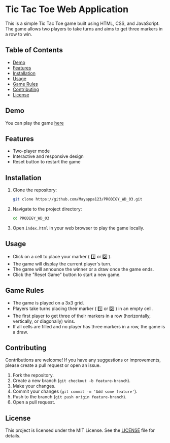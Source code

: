 # Tic Tac Toe Web Application

This is a simple Tic Tac Toe game built using HTML, CSS, and JavaScript. The game allows two players to take turns and aims to get three markers in a row to win.

## Table of Contents

- [Demo](#demo)
- [Features](#features)
- [Installation](#installation)
- [Usage](#usage)
- [Game Rules](#game-rules)
- [Contributing](#contributing)
- [License](#license)

## Demo

You can play the game [here](https://mayappa123.github.io/PRODIGY_WD_03/)

## Features

- Two-player mode
- Interactive and responsive design
- Reset button to restart the game

## Installation

1. Clone the repository:

    ```bash
    git clone https://github.com/Mayappa123/PRODIGY_WD_03.git
    ```

2. Navigate to the project directory:

    ```bash
    cd PRODIGY_WD_03
    ```

3. Open `index.html` in your web browser to play the game locally.

## Usage

- Click on a cell to place your marker ( 1️⃣ or 2️⃣ ).
- The game will display the current player's turn.
- The game will announce the winner or a draw once the game ends.
- Click the "Reset Game" button to start a new game.

## Game Rules

- The game is played on a 3x3 grid.
- Players take turns placing their marker ( 1️⃣ or 2️⃣ ) in an empty cell.
- The first player to get three of their markers in a row (horizontally, vertically, or diagonally) wins.
- If all cells are filled and no player has three markers in a row, the game is a draw.

## Contributing

Contributions are welcome! If you have any suggestions or improvements, please create a pull request or open an issue.

1. Fork the repository.
2. Create a new branch (`git checkout -b feature-branch`).
3. Make your changes.
4. Commit your changes (`git commit -m 'Add some feature'`).
5. Push to the branch (`git push origin feature-branch`).
6. Open a pull request.

## License

This project is licensed under the MIT License. See the [LICENSE](LICENSE) file for details.
